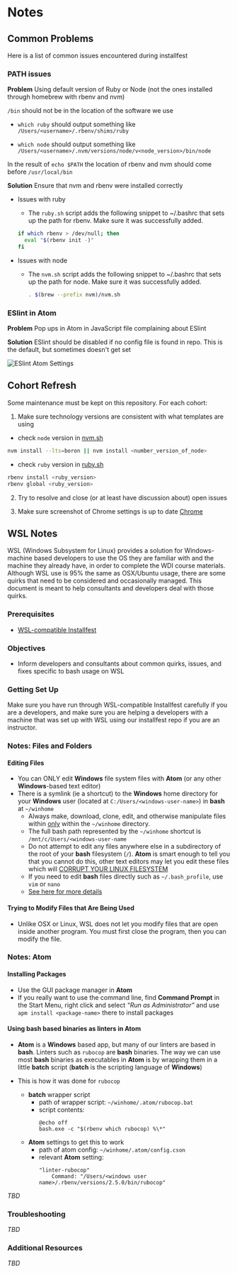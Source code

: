 # Notes

## Common Problems

Here is a list of common issues encountered during installfest

### PATH issues

**Problem** Using default version of Ruby or Node (not the ones installed
through homebrew with rbenv and nvm)

`/bin` should not be in the location of the software we use

- `which ruby` should output something like `/Users/<username>/.rbenv/shims/ruby`

- `which node` should output something like `/Users/<username>/.nvm/versions/node/v<node_version>/bin/node`

In the result of `echo $PATH`
the location of rbenv and nvm should come before `/usr/local/bin`

**Solution** Ensure that nvm and rbenv were installed correctly

- Issues with ruby
  - The `ruby.sh` script adds the following snippet to ~/.bashrc that sets up
    the path for rbenv. Make sure it was successfully added.

  ```bash
  if which rbenv > /dev/null; then
    eval "$(rbenv init -)"
  fi
  ```

- Issues with node
  - The `nvm.sh` script adds the following snippet to ~/.bashrc that sets up the
    path for node. Make   sure it was successfully added.

    ```bash
    . $(brew --prefix nvm)/nvm.sh
    ```

### ESlint in Atom

**Problem** Pop ups in Atom in JavaScript file complaining about ESlint

**Solution** ESlint should be disabled if no config file is found in repo. This
is the default, but sometimes doesn't get set

![ESlint Atom Settings](https://git.generalassemb.ly/storage/user/5689/files/de279074-421a-11e7-9048-a21212958785)

## Cohort Refresh

Some maintenance must be kept on this repository. For each cohort:

1. Make sure technology versions are consistent with what templates are using
  - check `node` version in [nvm.sh](nvm.sh)

  ```bash
  nvm install --lts=boron || nvm install <number_version_of_node>
  ```

  - check `ruby` version in [ruby.sh](ruby.sh)

  ```bash
  rbenv install <ruby_version>
  rbenv global <ruby_version>
  ```

2. Try to resolve and close (or at least have discussion about) open issues

3. Make sure screenshot of Chrome settings is up to date [Chrome](chrome.md)

## WSL Notes

WSL (Windows Subsystem for Linux) provides a solution for Windows-machine based
developers to use the OS they are familiar with and the machine they already
have, in order to complete the WDI course materials. Although WSL use is 95% the
same as OSX/Ubuntu usage, there are some quirks that need to be considered and
occasionally managed. This document is meant to help consultants and developers
deal with those quirks.

### Prerequisites

- [WSL-compatible Installfest](https://git.generalassemb.ly/ga-wdi-pvd/installfest)

### Objectives

- Inform developers and consultants about common quirks, issues, and fixes
  specific to bash usage on WSL

### Getting Set Up

Make sure you have run through WSL-compatible Installfest carefully if you are
a developers, and make sure you are helping a developers with a machine that was
set up with WSL using our installfest repo if you are an instructor.

### Notes: Files and Folders

#### Editing Files

- You can ONLY edit **Windows** file system files with **Atom** (or any other
  **Windows**-based text editor)
- There is a symlink (ie a shortcut) to the **Windows** home directory for your
  **Windows** user (located at `C:/Users/<windows-user-name>`) in **bash** at
  `~/winhome`
  - Always make, download, clone, edit, and otherwise manipulate files within
  <u>only</u> within the `~/winhome` directory.
  - The full bash path represented by the `~/winhome` shortcut is `/mnt/c/Users/<windows-user-name`
  - Do not attempt to edit any files anywhere else in a subdirectory of the root
  of your **bash** filesystem (`/`). **Atom** is smart enough to tell you that
  you cannot do this, other text editors may let you edit these files which will
  <u>CORRUPT YOUR LINUX FILESYSTEM</u>
  - If you need to edit **bash** files directly such as `~/.bash_profile`, use
  `vim` or `nano`
  - [See here for more details](https://git.generalassemb.ly/ga-wdi-pvd/installfest/blob/master/atom.md#editing-files-in-windows-10)

#### Trying to Modify Files that Are Being Used

- Unlike OSX or Linux, WSL does not let you modify files that are open inside
  another program. You must first close the program, then you can modify the
  file.

### Notes: Atom

#### Installing Packages

- Use the GUI package manager in **Atom**
- If you really want to use the command line, find **Command Prompt** in the
  Start Menu, right click and select _“Run as Administrator”_ and use
  `apm install <package-name>` there to install packages

#### Using **bash** based binaries as linters in **Atom**

- **Atom** is a **Windows** based app, but many of our linters are based in
  **bash**. Linters such as `rubocop` are **bash** binaries. The way we can use
  most **bash** binaries as executables in **Atom** is by wrapping them in a
  little **batch** script (**batch** is the scripting language of **Windows**)

- This is how it was done for `rubocop`
  - **batch** wrapper script
    - path of wrapper script: `~/winhome/.atom/rubocop.bat`
    - script contents:
      ```batch
      @echo off
      bash.exe -c "$(rbenv which rubocop) %\*"
      ```
  - **Atom** settings to get this to work
    - path of atom config: `~/winhome/.atom/config.cson`
    - relevant **Atom** setting:
      ```batch
      "linter-rubocop"
          Command: "/Users/<windows user name>/.rbenv/versions/2.5.0/bin/rubocop"
      ```

_TBD_

### Troubleshooting

_TBD_

### Additional Resources

_TBD_
